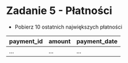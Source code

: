 # Zadanie 5 - Płatności

- Pobierz 10 ostatnich największych płatności

| payment_id | amount | payment_date |
| ---------- | --------- | ----- |
| ... | ... | ... | 
  

